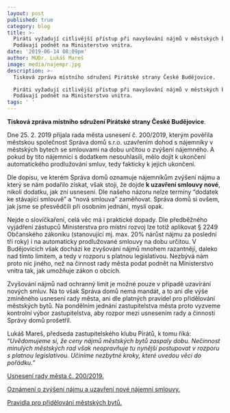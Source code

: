 ```yaml
---
layout: post
published: true
category: blog
title: >-
  Piráti vyžadují citlivější přístup při navyšování nájmů v městských bytech.
  Podávají podnět na Ministerstvo vnitra. 
date: '2019-06-14 08:09pm'
author: MUDr. Lukáš Mareš
image: media/najempr.jpg
description: >-
  Tisková zpráva místního sdružení Pirátské strany České Budějovice.

  Piráti vyžadují citlivější přístup při navyšování nájmů v městských bytech.
  Podávají podnět na Ministerstvo vnitra. 
tags: ' '
---
```

**Tisková zpráva místního sdružení Pirátské strany České Budějovice**.

Dne 25. 2. 2019 přijala rada města usnesení č. 200/2019, kterým pověřila městskou společnost Správa domů s.r.o. uzavřením dohod s nájemníky v městských bytech se smlouvami na dobu určitou o zvýšení nájemného. A pokud by tito nájemníci s dodatkem nesouhlasili, mělo dojít k ukončení automatického prodlužování smluv, tedy fakticky k jejich ukončení. 

Dle dopisu, ve kterém Správa domů oznamuje nájemníkům zvýšení nájmu a který se nám podařilo získat, však stojí, že dojde **k uzavření smlouvy nové**, nikoli dodatku, jak zní usnesení. Dle našeho názoru nelze termíny “dodatek ke stávající smlouvě” a “nová smlouva” zaměňovat. Správa domů si ovšem, jak jsme se přesvědčili při osobním jednání, myslí opak.

Nejde o slovíčkaření, celá věc má i praktické dopady. Dle předběžného vyjádření zástupců Ministerstva pro místní rozvoj lze totiž aplikovat § 2249 Občanského zákoníku (stanovující mj. max. 20% nárůst nájmu za poslední tři roky) i na automaticky prodlužované smlouvy na dobu určitou. V Budějovicích však dochází ke zvyšování nájmů mnohem razantněji, daleko nad tímto limitem, a tedy v rozporu s platnou legislativou. Nezbývá nám proto nic jiného, než na činnost rady města podat podnět na Ministerstvo vnitra tak, jak umožňuje zákon o obcích. 

Zvyšování nájmů nad ochranný limit je možné pouze v případě uzavírání nových smluv. Na to však Správa domů nemá mandát, a to ani dle výše zmíněného usnesení rady města, ani dle platných pravidel pro přidělování městských bytů. Na pondělním jednání zastupitelstva města proto vyzveme kontrolní výbor zastupitelstva, aby rozpor mezi usnesením rady a činností Správy domů prošetřil.

Lukáš Mareš, předseda zastupitelského klubu Pirátů, k tomu říká: “_Uvědomujeme si, že ceny nájmů městských bytů zaspaly dobu. Nečinnost minulých městských rad však neopravňuje tu nynější postupovat v rozporu s platnou legislativou. Učiníme nezbytné kroky, které uvedou věci do pořádku._”

[Usnesení rady města č. 200/2019.](https://www.c-budejovice.cz/sites/default/files/meeting_resolutions/i_-_rm5.pdf)

[Oznámení o zvýšení nájmu a uzavření nové nájemní smlouvy.](https://drive.google.com/open?id=1q7rQuNlYIpfqc0dOlCJNT9WoeKjqvkB5)

[Pravidla pro přidělování městských bytů.](https://www.c-budejovice.cz/cz/magistrat/Documents/Archiv%20poskytnut%C3%BDch%20informac%C3%AD/2016/16--pravidla-pro-prenechani-bytu-do-najmu.pdf)
